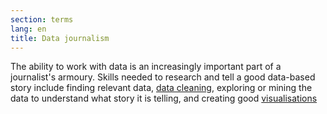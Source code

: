 ```yaml
---
section: terms
lang: en
title: Data journalism
---
```


The ability to work with data is an increasingly important part of a journalist's armoury. Skills needed to research and tell a good data-based story include finding relevant data, [data cleaning](../data-cleaning/), exploring or mining the data to understand what story it is telling, and creating good [visualisations](../visualisation/)
